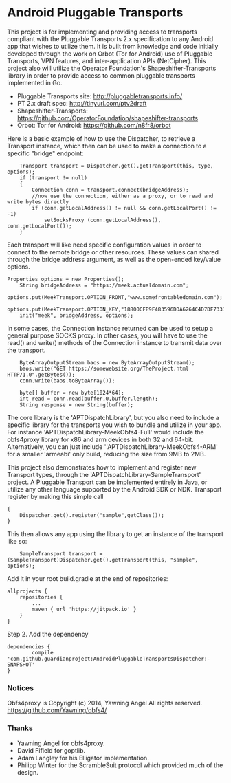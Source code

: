 # Android Pluggable Transports

This project is for implementing and providing access to transports compliant with the Pluggable Transports 2.x specification to any Android app that wishes to utilize them. It is built from knowledge and code initially developed through the work on Orbot (Tor for Android) use of Pluggable Transports, VPN features, and inter-application APIs (NetCipher). This project also will utilize the Operator Foundation's Shapeshifter-Transports library in order to provide access to common pluggable transports implemented in Go.

* Pluggable Transports site: http://pluggabletransports.info/
* PT 2.x draft spec: http://tinyurl.com/ptv2draft
* Shapeshifter-Transports: https://github.com/OperatorFoundation/shapeshifter-transports
* Orbot: Tor for Android: https://github.com/n8fr8/orbot

Here is a basic example of how to use the Dispatcher, to retrieve a Transport instance, which then can be used to make a connection to a specific "bridge" endpoint:

        Transport transport = Dispatcher.get().getTransport(this, type, options);
        if (transport != null)
        {
            Connection conn = transport.connect(bridgeAddress);
            //now use the connection, either as a proxy, or to read and write bytes directly
            if (conn.getLocalAddress() != null && conn.getLocalPort() != -1)
                setSocksProxy (conn.getLocalAddress(), conn.getLocalPort());
        }
  
Each transport will like need specific configuration values in order to connect to the remote bridge or other resources. These values can shared through the bridge address argument, as well as the open-ended key/value options.

	Properties options = new Properties();
        String bridgeAddress = "https://meek.actualdomain.com";
        options.put(MeekTransport.OPTION_FRONT,"www.somefrontabledomain.com");
        options.put(MeekTransport.OPTION_KEY,"18800CFE9F483596DDA6264C4D7DF7331E1E39CE");
        init("meek", bridgeAddress, options);

In some cases, the Connection instance returned can be used to setup a general purpose SOCKS proxy. In other cases, you will have to use the read() and write() methods of the Connection instance to transmit data over the transport.

        ByteArrayOutputStream baos = new ByteArrayOutputStream();
        baos.write("GET https://somewebsite.org/TheProject.html HTTP/1.0".getBytes());
        conn.write(baos.toByteArray());

        byte[] buffer = new byte[1024*64];
        int read = conn.read(buffer,0,buffer.length);
        String response = new String(buffer);

The core library is the 'APTDispatchLibrary', but you also need to include a specific library for the transports you wish to bundle and utilize in your app. For instance 'APTDispatchLibrary-MeekObfs4-Full' would include the obfs4proxy library for x86 and arm devices in both 32 and 64-bit. Alternatively, you can just include ''APTDispatchLibrary-MeekObfs4-ARM' for a smaller 'armeabi' only build, reducing the size from 9MB to 2MB.

This project also demonstrates how to implement and register new Transport types, through the 'APTDispatchLibrary-SampleTransport' project. A Pluggable Transport can be implemented entirely in Java, or utilize any other language supported by the Android SDK or NDK. Transport register by making this simple call

    {
        Dispatcher.get().register("sample",getClass());
    }

This then allows any app using the library to get an instance of the transport like so:

        SampleTransport transport = (SampleTransport)Dispatcher.get().getTransport(this, "sample", options);
        
        


Add it in your root build.gradle at the end of repositories:

	allprojects {
		repositories {
			...
			maven { url 'https://jitpack.io' }
		}
	}

Step 2. Add the dependency

	dependencies {
	        compile 'com.github.guardianproject:AndroidPluggableTransportsDispatcher:-SNAPSHOT'
	}

### Notices

Obfs4proxy is Copyright (c) 2014, Yawning Angel <yawning at torproject dot org>
All rights reserved.
https://github.com/Yawning/obfs4/

### Thanks

 * Yawning Angel for obfs4proxy.
 * David Fifield for goptlib.
 * Adam Langley for his Elligator implementation.
 * Philipp Winter for the ScrambleSuit protocol which provided much of the
   design.
